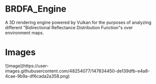 # BRDFA_Engine
A 3D rendering engine powered by Vulkan for the purposes of analyzing different "Bidirectional Reflectance Distribution Function"s over environment maps. 

<h1>Images</h1>
![image](https://user-images.githubusercontent.com/48254077/147834450-de139dfb-e4a8-4cae-9b9a-df6cada2a358.png)

